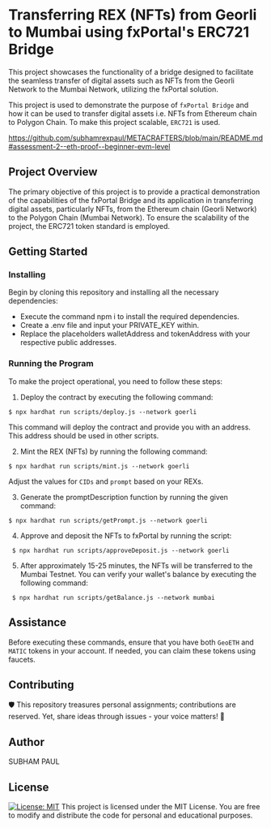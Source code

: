 # Transferring REX (NFTs) from Georli to Mumbai using fxPortal's ERC721 Bridge

This project showcases the functionality of a bridge designed to facilitate the seamless transfer of digital assets such as NFTs from the Georli Network to the Mumbai Network, utilizing the fxPortal solution.

This project is used to demonstrate the purpose of `fxPortal Bridge` and how it can be used to transfer digital assets i.e. NFTs from Ethereum chain to Polygon Chain. To make this project scalable, `ERC721` is used.

https://github.com/subhamrexpaul/METACRAFTERS/blob/main/README.md#assessment-2--eth-proof--beginner-evm-level

## Project Overview
The primary objective of this project is to provide a practical demonstration of the capabilities of the fxPortal Bridge and its application in transferring digital assets, particularly NFTs, from the Ethereum chain (Georli Network) to the Polygon Chain (Mumbai Network). To ensure the scalability of the project, the ERC721 token standard is employed.

## Getting Started
### Installing

Begin by cloning this repository and installing all the necessary dependencies:

* Execute the command npm i to install the required dependencies.
* Create a .env file and input your PRIVATE_KEY within.
* Replace the placeholders walletAddress and tokenAddress with your respective public addresses.

### Running the Program

To make the project operational, you need to follow these steps:
1. Deploy the contract by executing the following command:
```
$ npx hardhat run scripts/deploy.js --network goerli
```
This command will deploy the contract and provide you with an address. This address should be used in other scripts.

2. Mint the REX (NFTs) by running the following command:
```
$ npx hardhat run scripts/mint.js --network goerli
```
Adjust the values for `CIDs` and `prompt` based on your REXs.

3. Generate the promptDescription function by running the given command:

```
$ npx hardhat run scripts/getPrompt.js --network goerli
```

4. Approve and deposit the NFTs to fxPortal by running the script:
```
 $ npx hardhat run scripts/approveDeposit.js --network goerli
```
5. After approximately 15-25 minutes, the NFTs will be transferred to the Mumbai Testnet. You can verify your wallet's balance by executing the following command:
```
 $ npx hardhat run scripts/getBalance.js --network mumbai
```

## Assistance

Before executing these commands, ensure that you have both `GeoETH` and `MATIC` tokens in your account. If needed, you can claim these tokens using faucets.

## Contributing

🛡️ This repository treasures personal assignments; contributions are reserved. Yet, share ideas through issues - your voice matters! 🌟

## Author

SUBHAM PAUL

## License
[![License: MIT](https://img.shields.io/badge/License-MIT-yellow.svg)](https://opensource.org/licenses/MIT)
This project is licensed under the MIT License. You are free to modify and distribute the code for personal and educational purposes.


